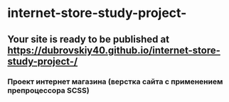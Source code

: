 # internet-store-study-project-
 ## Your site is ready to be published at https://dubrovskiy40.github.io/internet-store-study-project-/
### Проект интернет магазина (верстка сайта с применением препроцессора SCSS)

